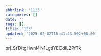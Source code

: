 ```yaml
---
abbrlink: '1123'
categories: []
date: ''
tags: []
title: '123'
updated: '2025-02-02T16:41:43.502+08:00'
---
```

prj_St1XtgHwnl4N1LgtiYECdIL2PfTk
